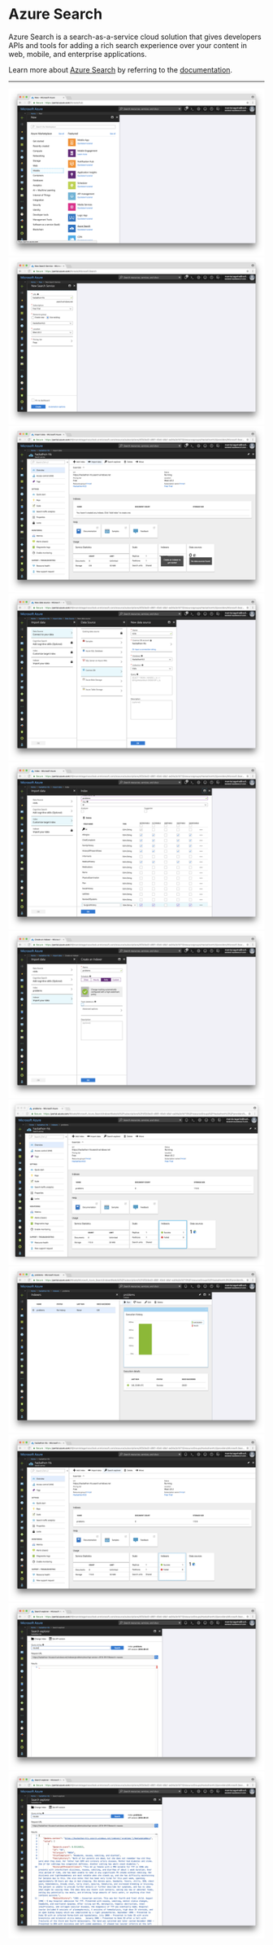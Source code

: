 # Azure Search

Azure Search is a search-as-a-service cloud solution that gives developers APIs and tools for adding a rich search experience over your content in web, mobile, and enterprise applications.

Learn more about [Azure Search](https://azure.microsoft.com/en-us/services/search/) by referring to the [documentation](https://docs.microsoft.com/en-us/azure/search/).

---

![](images/1.png)
![](images/2.png)
![](images/3.png)
![](images/4.png)
![](images/5.png)
![](images/6.png)
![](images/7.png)
![](images/8.png)
![](images/9.png)
![](images/10.png)
![](images/11.png)
